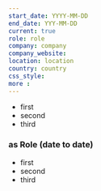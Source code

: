 ```yaml
---
start_date: YYYY-MM-DD
end_date: YYY-MM-DD
current: true
role: role
company: company
company_website: 
location: location
country: country
css_style:
more :
---
```

- first
- second
- third
### as Role (date to date)
- first
- second
- third
